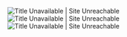 ![Title Unavailable \| Site Unreachable](https://x.com/___35d/status/1943478707424743670?s=46)
![Title Unavailable \| Site Unreachable](https://x.com/akira_papa_it/status/1943411054098420220?s=46)
![Title Unavailable \| Site Unreachable](https://x.com/o_m_g_da_yo/status/1943609624395239740?s=46)